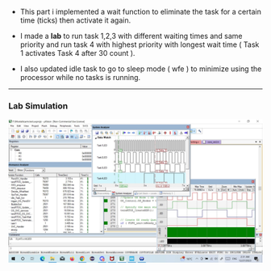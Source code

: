 - This part i implemented a wait function to eliminate the task for a certain time (ticks) then activate it again.

- I made a **lab** to run task 1,2,3 with different waiting times and same priority and run task 4 with highest priority with longest wait time ( Task 1 activates Task 4 after 30 count ).

- I also updated idle task to go to sleep mode ( wfe ) to minimize using the processor while no tasks is running.

---

### Lab Simulation

<p align="center">
  <img src="https://github.com/mgtera200/Master-Embedded-System/blob/main/PROJECTS/%5B%20teraRTOS%20%5D/teraRTOS_Part4/MicroVision_Simulation%26debugging/SharedScreenshot.jpg" width=850>
</p>